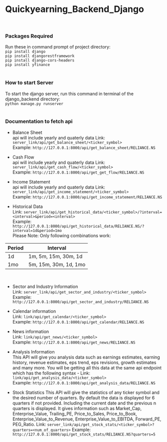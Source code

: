 # Quickyearning_Backend_Django
<br>

### Packages Required
Run these in command prompt of project directory:<br>
`pip install django`<br>
`pip install djangorestframework`<br>
`pip install django-cors-headers`<br>
`pip install yfinance`<br>
<br>

### How to start Server
To start the django server, run this command in terminal of the django_backend directory:<br>
`python manage.py runserver`<br>
<br>

### Documentation to fetch api

- Balance Sheet<br>
api will include yearly and quaterly data
Link: `server_link/api/get_balance_sheet/<ticker_symbol>`<br>
Example: `http://127.0.0.1:8000/api/get_balance_sheet/RELIANCE.NS`<br>

- Cash Flow<br>
api will include yearly and quaterly data
Link: `server_link/api/get_cash_flow/<ticker_symbol>`<br>
Example: `http://127.0.0.1:8000/api/get_get_flow/RELIANCE.NS`<br>

- Income Statement<br>
api will include yearly and quaterly data
Link: `server_link/api/get_income_statement/<ticker_symbol>`<br>
Example: `http://127.0.0.1:8000/api/get_income_statement/RELIANCE.NS`<br>

- Historical Data<br>
Link: `server_link/api/get_historical_data/<ticker_symbol>/?interval=<interval>&period=<interval>`<br>
Example: `http://127.0.0.1:8000/api/get_historical_data/RELIANCE.NS/?interval=1d&period=1mo`<br>
Please Note: Only following combinations work:<br>
<table>
    <thead>
        <tr>
            <th>Period</th>
            <th>Interval</th>
        </tr>
    </thead>
    <tbody>
        <tr>
            <td>1d</td>
            <td>1m, 5m, 15m, 30m, 1d</td>
        </tr>
        <tr>
            <td>1mo</td>
            <td>5m, 15m, 30m, 1d, 1mo</td>
        </tr>
    </tbody>
</table><br>

- Sector and Industry Information<br>
Link: `server_link/api/get_sector_and_industry/<ticker_symbol>`<br>
Example: `http://127.0.0.1:8000/api/get_sector_and_industry/RELIANCE.NS`<br>

- Calendar information<br>
Link: `link/api/get_calendar/<ticker_symbol>`<br>
Example: `http://127.0.0.1:8000/api/get_calendar/RELIANCE.NS`<br>

- News information<br>
Link: `link/api/get_news/<ticker_symbol>`<br>
Example: `http://127.0.0.1:8000/api/get_news/RELIANCE.NS`<br>

- Analysis Information<br>
This API will give you analysis data such as earnings estimates, earning history, revenue estimates, eps trend, eps revisions, growth estimates and many more. You will be getting all this data at the same api endpoint which has the following syntax -
Link: `link/api/get_analysis_data/<ticker_symbol>`<br>
Example: `http://127.0.0.1:8000/api/get_analysis_data/RELIANCE.NS`<br>

- Stock Statistics
This API will give the statistics of any ticker symbol and the desired number of quarters. By default the data is displayed for 6 quarters if not provided. Including the current date and the previous n quarters is displayed. It gives information such as Market_Cap, Enterprise_Value, Trailing_PE, Price_to_Sales, Price_to_Book, Enterprise_Value_to_Revenue, Enterprise_Value_to_EBITDA, Forward_PE, PEG_Ratio.
Link: `server_link/api/get_stock_stats/<ticker_symbol>?quarters=<num_of_quarters>`
Example: `http://127.0.0.1:8000/api/get_stock_stats/RELIANCE.NS?quarters=5`<br>

